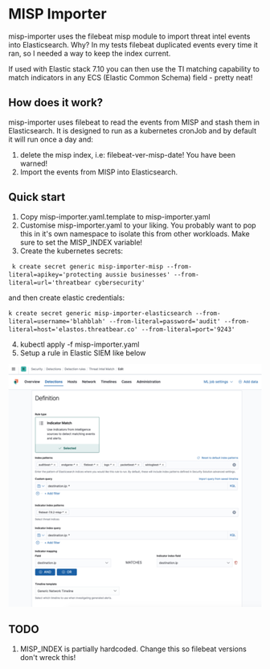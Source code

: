 # MISP Importer

misp-importer uses the filebeat misp module to import threat intel events into Elasticsearch. Why? In my tests filebeat duplicated events every time it ran, so I needed a way to keep the index current. 

If used with Elastic stack 7.10 you can then use the TI matching capability to match indicators in any ECS (Elastic Common Schema) field - pretty neat!

## How does it work?

misp-importer uses filebeat to read the events from MISP and stash them in Elasticsearch. It is designed to run as a kubernetes cronJob and by default it will run once a day and: 

1. delete the misp index, i.e: filebeat-ver-misp-date! You have been warned!
2. Import the events from MISP into Elasticsearch.

## Quick start

1. Copy misp-importer.yaml.template to misp-importer.yaml
2. Customise misp-importer.yaml to your liking. You probably want to pop this in it's own namespace to isolate this from other workloads. Make sure to set the MISP_INDEX variable!
3. Create the kubernetes secrets:
```
 k create secret generic misp-importer-misp --from-literal=apikey='protecting aussie businesses' --from-literal=url='threatbear cybersecurity'
```
and then create elastic credentials:

```
k create secret generic misp-importer-elasticsearch --from-literal=username='blahblah' --from-literal=password='audit' --from-literal=host='elastos.threatbear.co' --from-literal=port='9243'
```
4. kubectl apply -f misp-importer.yaml
5. Setup a rule in Elastic SIEM like below

![Detection Rule](detection-rule-example.png)

## TODO

1. MISP_INDEX is partially hardcoded. Change this so filebeat versions don't wreck this!
